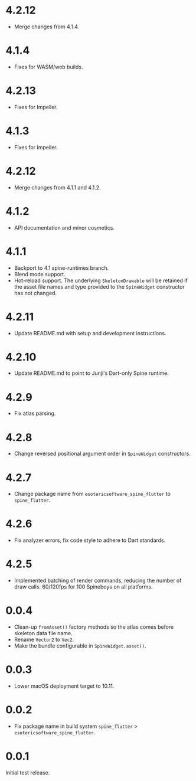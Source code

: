 # 4.2.12
* Merge changes from 4.1.4.

# 4.1.4
* Fixes for WASM/web builds.

# 4.2.13
* Fixes for Impeller.

# 4.1.3
* Fixes for Impeller.

# 4.2.12
* Merge changes from 4.1.1 and 4.1.2.

# 4.1.2
* API documentation and minor cosmetics.

# 4.1.1
* Backport to 4.1 spine-runtimes branch.
* Blend mode support.
* Hot-reload support. The underlying `SkeletonDrawable` will be retained if the asset file names and type provided to the `SpineWidget` constructor has not changed.

# 4.2.11
* Update README.md with setup and development instructions.

# 4.2.10
* Update README.md to point to Junji's Dart-only Spine runtime.

# 4.2.9
* Fix atlas parsing.

# 4.2.8
* Change reversed positional argument order in `SpineWidget` constructors.

# 4.2.7
* Change package name from  `esotericsoftware_spine_flutter` to `spine_flutter`.

# 4.2.6
* Fix analyzer errors, fix code style to adhere to Dart standards.

# 4.2.5
* Implemented batching of render commands, reducing the number of draw calls. 60/120fps for 100 Spineboys on all platforms.

# 0.0.4
* Clean-up `fromAsset()` factory methods so the atlas comes before skeleton data file name.
* Rename `Vector2` to `Vec2`.
* Make the bundle configurable in `SpineWidget.asset()`.

# 0.0.3
* Lower macOS deployment target to 10.11.

# 0.0.2
* Fix package name in build system `spine_flutter` > `esotericsoftware_spine_flutter`.

# 0.0.1
Initial test release.